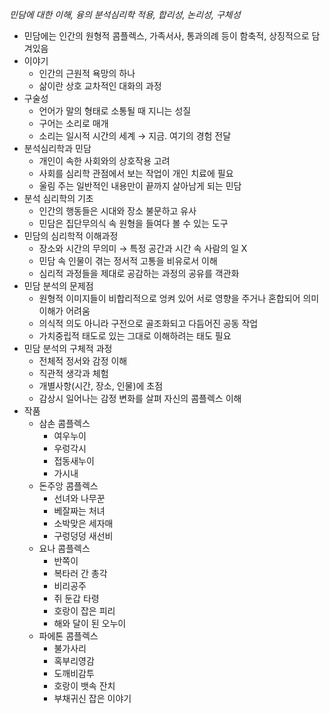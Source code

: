 _민담에 대한 이해, 융의 분석심리학 적용, 합리성, 논리성, 구체성_

- 민담에는 인간의 원형적 콤플렉스, 가족서사, 통과의례 등이 함축적, 상징적으로 담겨있음
- 이야기
	- 인간의 근원적 욕망의 하나
	- 삶이란 상호 교차적인 대화의 과정
- 구술성
	- 언어가 말의 형태로 소통될 때 지니는 성질
	- 구어는 소리로 매개
	- 소리는 일시적 시간의 세계 → 지금. 여기의 경험 전달
- 분석심리학과 민담
	- 개인이 속한 사회와의 상호작용 고려
	- 사회를 심리학 관점에서 보는 작업이 개인 치료에 필요
	- 울림 주는 일반적인 내용만이 끝까지 살아남게 되는 민담
- 분석 심리학의 기초
	- 인간의 행동들은 시대와 장소 불문하고 유사
	- 민담은 집단무의식 속 원형을 들여다 볼 수 있는 도구
- 민담의 심리학적 이해과정
	- 장소와 시간의 무의미 → 특정 공간과 시간 속 사람의 일 X
	- 민담 속 인물이 겪는 정서적 고통을 비유로서 이해
	- 심리적 과정들을 제대로 공감하는 과정의 공유를 객관화
- 민담 분석의 문제점
	- 원형적 이미지들이 비합리적으로 엉켜 있어 서로 영향을 주거나 혼합되어 의미 이해가 어려움
	- 의식적 의도 아니라 구전으로 골조화되고 다듬어진 공동 작업
	- 가치중립적 태도로 있는 그대로 이해하려는 태도 필요
- 민담 분석의 구체적 과정
	- 전체적 정서와 감정 이해
	- 직관적 생각과 체험
	- 개별사항(시간, 장소, 인물)에 초점
	- 감상시 일어나는 감정 변화를 살펴 자신의 콤플렉스 이해
- 작품
	- 삼손 콤플렉스
		- 여우누이
		- 우렁각시
		- 접동새누이
		- 가시내
	- 돈주앙 콤플렉스
		- 선녀와 나무꾼
		- 베잘짜는 처녀
		- 소박맞은 세자매
		- 구렁덩덩 새선비
	- 요나 콤플렉스
		- 반쪽이
		- 복타러 간 총각
		- 비리공주
		- 쥐 둔갑 타령
		- 호랑이 잡은 피리
		- 해와 달이 된 오누이
	- 파에톤 콤플렉스
		- 불가사리
		- 혹부리영감
		- 도깨비감투
		- 호랑이 뱃속 잔치
		- 부채귀신 잡은 이야기

